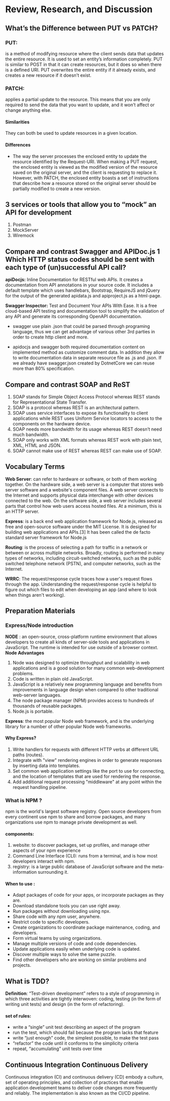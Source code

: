 # Review, Research, and Discussion

## What’s the Difference between PUT vs PATCH?

### PUT: 
is a method of modifying resource where the client sends data that updates the entire resource. It is used to set an entity’s information completely. PUT is similar to POST in that it can create resources, but it does so when there is a defined URI. PUT overwrites the entire entity if it already exists, and creates a new resource if it doesn’t exist.

### PATCH: 
applies a partial update to the resource. This means that you are only required to send the data that you want to update, and it won’t affect or change anything else.

#### Similarities
They can both be used to update resources in a given location.

#### Differences 
* The way the server processes the enclosed entity to update the resource identified by the Request-URI. When making a PUT request, the enclosed entity is viewed as the modified version of the resource saved on the original server, and the client is requesting to replace it. However, with PATCH, the enclosed entity boasts a set of instructions that describe how a resource stored on the original server should be partially modified to create a new version.

## 3 services or tools that allow you to “mock” an API for development
1. Postman 
2. MockServer
3. Wiremock

## Compare and contrast Swagger and APIDoc.js 1 Which HTTP status codes should be sent with each type of (un)successful API call?

**apiDocjs:** Inline Documentation for RESTful web APIs. It creates a documentation from API annotations in your source code. It includes a default template which uses handlebars, Bootstrap, RequireJS and jQuery for the output of the generated apidata.js and apiproject.js as a html-page.

**Swagger Inspector:** Test and Document Your APIs With Ease. It is a free cloud-based API testing and documentation tool to simplify the validation of any API and generate its corresponding OpenAPI documentation.

- swagger use plain .json that could be parsed through programing language, thus we can get advantage of various other 3rd parties in order to create http client and more. 

-  apidocjs and swagger both required documentation content on implemented method as customize comment data. In addition they allow to write documentation data in separate resource file as .js and .json. If we already have swagger.json created by DotnetCore we can reuse more than 80% specification.

## Compare and contrast SOAP and ReST
1. SOAP stands for Simple Object Access Protocol whereas REST stands for Representational State Transfer.
2. SOAP is a protocol whereas REST is an architectural pattern.
3. SOAP uses service interfaces to expose its functionality to client applications while REST uses Uniform Service locators to access to the components on the hardware device.
4. SOAP needs more bandwidth for its usage whereas REST doesn’t need much bandwidth.
5. SOAP only works with XML formats whereas REST work with plain text, XML, HTML and JSON.
6. SOAP cannot make use of REST whereas REST can make use of SOAP.

## Vocabulary Terms

**Web Server**: can refer to hardware or software, or both of them working together. On the hardware side, a web server is a computer that stores web server software and a website's component files. A web server connects to the Internet and supports physical data interchange with other devices connected to the web. On the software side, a web server includes several parts that control how web users access hosted files. At a minimum, this is an HTTP server. 

**Express**: is a back end web application framework for Node.js, released as free and open-source software under the MIT License. It is designed for building web applications and APIs.[3] It has been called the de facto standard server framework for Node.js

**Routing**: is the process of selecting a path for traffic in a network or between or across multiple networks. Broadly, routing is performed in many types of networks, including circuit-switched networks, such as the public switched telephone network (PSTN), and computer networks, such as the Internet.

**WRRC**: The request/response cycle traces how a user's request flows through the app. Understanding the request/response cycle is helpful to figure out which files to edit when developing an app (and where to look when things aren't working).

## Preparation Materials

### Express/Node introduction
**NODE** : an open-source, cross-platform runtime environment that allows developers to create all kinds of server-side tools and applications in JavaScript. The runtime is intended for use outside of a browser context.
**Node Advantages**
1. Node was designed to optimize throughput and scalability in web applications and is a good solution for many common web-development problems.
2. Code is written in plain old JavaScript.
3. JavaScript is a relatively new programming language and benefits from improvements in language design when compared to other traditional web-server languages.
4. The node package manager (NPM) provides access to hundreds of thousands of reusable packages.
5. Node.js is portable.

**Express**: the most popular Node web framework, and is the underlying library for a number of other popular Node web frameworks. 

#### Why Express?
1. Write handlers for requests with different HTTP verbs at different URL paths (routes).
2. Integrate with "view" rendering engines in order to generate responses by inserting data into templates.
3. Set common web application settings like the port to use for connecting, and the location of templates that are used for rendering the response.
4. Add additional request processing "middleware" at any point within the request handling pipeline.

### What is NPM ?
npm is the world's largest software registry. Open source developers from every continent use npm to share and borrow packages, and many organizations use npm to manage private development as well.

#### components:
1. website: to discover packages, set up profiles, and manage other aspects of your npm experience
2. Command Line Interface (CLI): runs from a terminal, and is how most developers interact with npm.
3. registry: is a large public database of JavaScript software and the meta-information surrounding it.

#### When to use : 
* Adapt packages of code for your apps, or incorporate packages as they are.
* Download standalone tools you can use right away.
* Run packages without downloading using npx.
* Share code with any npm user, anywhere.
* Restrict code to specific developers.
* Create organizations to coordinate package maintenance, coding, and developers.
* Form virtual teams by using organizations.
* Manage multiple versions of code and code dependencies.
* Update applications easily when underlying code is updated.
* Discover multiple ways to solve the same puzzle.
* Find other developers who are working on similar problems and projects.

## What is TDD? 
**Definition**: “Test-driven development” refers to a style of programming in which three activities are tightly interwoven: coding, testing (in the form of writing unit tests) and design (in the form of refactoring).

#### set of rules:

* write a “single” unit test describing an aspect of the program
* run the test, which should fail because the program lacks that feature
* write “just enough” code, the simplest possible, to make the test pass
* “refactor” the code until it conforms to the simplicity criteria
* repeat, “accumulating” unit tests over time

## Continuous Integration Continuous Delivery

Continuous integration (CI) and continuous delivery (CD) embody a culture, set of operating principles, and collection of practices that enable application development teams to deliver code changes more frequently and reliably. The implementation is also known as the CI/CD pipeline.

